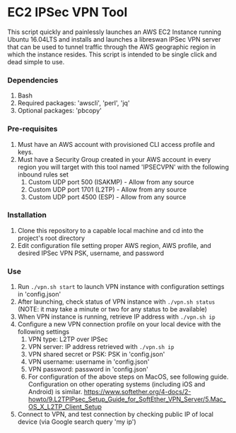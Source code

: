 # EC2 IPSec VPN Tool
This script quickly and painlessly launches an AWS EC2 Instance running Ubuntu
16.04LTS and installs and launches a libreswan IPSec VPN server that can be
used to tunnel traffic through the AWS geographic region in which the instance
resides. This script is intended to be single click and dead simple to use.

### Dependencies
1. Bash
2. Required packages: 'awscli', 'perl', 'jq'
3. Optional packages: 'pbcopy'


### Pre-requisites
1. Must have an AWS account with provisioned CLI access profile and keys.
2. Must have a Security Group created in your AWS account in every region you
   will target with this tool named 'IPSECVPN' with the following inbound rules
   set
	1. Custom UDP port 500 (ISAKMP) - Allow from any source
	2. Custom UDP port 1701 (L2TP) - Allow from any source
	3. Custom UDP port 4500 (ESP) - Allow from any source

### Installation
1. Clone this repository to a capable local machine and cd into the project's root
   directory
2. Edit configuration file setting proper AWS region, AWS profile, and desired
   IPSec VPN PSK, username, and password

### Use
1. Run `./vpn.sh start` to launch VPN instance with configuration settings in
   'config.json'
2. After launching, check status of VPN instance with `./vpn.sh status` (NOTE:
   it may take a minute or two for any status to be available)
3. When VPN instance is running, retrieve IP address with `./vpn.sh ip`
4. Configure a new VPN connection profile on your local device with the
   following settings
	1. VPN type: L2TP over IPSec
	2. VPN server: IP address retrieved with `./vpn.sh ip`
	3. VPN shared secret or PSK: PSK in 'config.json'
	4. VPN username: username in 'config.json'
	5. VPN password: password in 'config.json'
	6. For configuration of the above steps on MacOS, see following guide.
	   Configuration on other operating systems (including iOS and Android)
	   is similar. https://www.softether.org/4-docs/2-howto/9.L2TPIPsec_Setup_Guide_for_SoftEther_VPN_Server/5.Mac_OS_X_L2TP_Client_Setup
5. Connect to VPN, and test connection by checking public IP of local device
   (via Google search query 'my ip')
